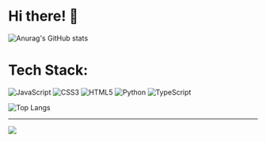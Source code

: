 # Hi there! 👾

![Anurag's GitHub stats](https://github-readme-stats.vercel.app/api?username=cosmopolitan72&show_icons=true&theme=graywhite)


#  Tech Stack:
![JavaScript](https://img.shields.io/badge/javascript-%23323330.svg?style=for-the-badge&logo=javascript&logoColor=%23F7DF1E) ![CSS3](https://img.shields.io/badge/css3-%231572B6.svg?style=for-the-badge&logo=css3&logoColor=white) ![HTML5](https://img.shields.io/badge/html5-%23E34F26.svg?style=for-the-badge&logo=html5&logoColor=white) ![Python](https://img.shields.io/badge/python-3670A0?style=for-the-badge&logo=python&logoColor=ffdd54) ![TypeScript](https://img.shields.io/badge/typescript-%23007ACC.svg?style=for-the-badge&logo=typescript&logoColor=white)

![Top Langs](https://github-readme-stats.vercel.app/api/top-langs/?username=cosmopolitan72&theme=github_dark&hide_border=false&include_all_commits=false&count_private=false&layout=compact)


---
[![](https://visitcount.itsvg.in/api?id=cosmopolitan72&icon=0&color=0)](https://visitcount.itsvg.in)

<!-- Proudly created with GPRM ( https://gprm.itsvg.in ) -->





